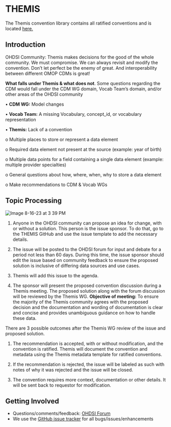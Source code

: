 # THEMIS  
The Themis convention library contains all ratified conventions and is located <a href="http://forums.ohdsi.org/tags/themis">here.</a>

## Introduction
OHDSI Community: Themis makes decisions for the good of the whole community. We must compromise. We can always revisit and modify the convention. Don’t let perfect be the enemy of great. And interoperability between different OMOP CDMs is great! 


**What falls under Themis & what does not**. Some questions regarding the CDM would fall under the CDM WG domain, Vocab Team’s domain, and/or other areas of the OHDSI community 

•	**CDM WG:** Model changes 

•	**Vocab Team:** A missing Vocabulary, concept_id, or vocabulary representation 

•	**Themis:** Lack of a convention 

   o	Multiple places to store or represent a data element 

  o	Required data element not present at the source (example: year of birth) 

  o	Multiple data points for a field containing a single data element (example: multiple provider specialties) 

  o	General questions about how, where, when, why to store a data element 

  o	Make recommendations to CDM & Vocab WGs 

## Topic Processing

![Image 8-16-23 at 3 39 PM](https://github.com/OHDSI/Themis/assets/22457958/c5c2622d-ab93-4811-aac3-16d60c5044e5)


1. Anyone in the OHDSI community can propose an idea for change, with or without a solution. This person is the issue sponsor. To do that, go to the THEMIS GitHub and use the issue template to add the necessary details.

2. The issue will be posted to the OHDSI forum for input and debate for a period not less than 60 days. During this time, the issue sponsor should edit the issue based on community feedback to ensure the proposed solution is inclusive of differing data sources and use cases.

3. Themis will add this issue to the agenda.

4. The sponsor will present the proposed convention discussion during a Themis meeting. The proposed solution along with the forum discussion will be reviewed by the Themis WG.  **Objective of meeting:** To ensure the majority of the Themis community agrees with the proposed decision and the documentation and wording of documentation is clear and concise and provides unambiguous guidance on how to handle these data.

There are 3 possible outcomes after the Themis WG review of the issue and proposed solution.

1. The recommendation is accepted, with or without modification, and the convention is ratified. Themis will document the convention and metadata using the Themis metadata template for ratified conventions.

2. If the recommendation is rejected, the issue will be labeled as such with notes of why it was rejected and the issue will be closed.

3. The convention requires more context, documentation or other details. It will be sent back to requestor for modification. 


## Getting Involved 
* Questions/comments/feedback: <a href="http://forums.ohdsi.org/tags/themis">OHDSI Forum</a>
* We use the <a href="../../issues">GitHub issue tracker</a> for all bugs/issues/enhancements
